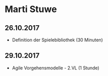 # Marti Stuwe
## 26.10.2017
* Definition der Spielebibliothek (30 Minuten)
## 29.10.2017
* Agile Vorgehensmodelle - 2.VL (1 Stunde)